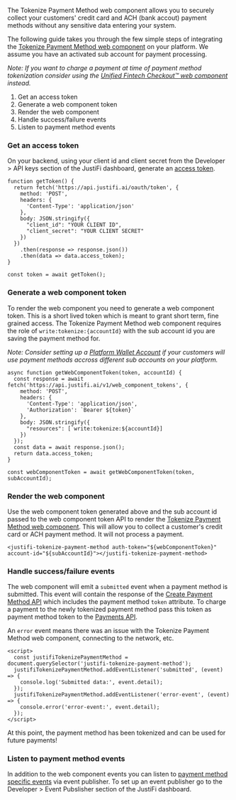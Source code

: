 The Tokenize Payment Method web component allows you to securely collect your customers' credit card and ACH (bank accout) payment methods without any sensitive data entering your system. 

The following guide takes you through the few simple steps of integrating the [Tokenize Payment Method web component](https://storybook.justifi.ai/?path=/docs/payment-facilitation-tokenize-payment-method--docs) on your platform. We assume you have an activated sub account for payment processing.

*Note: If you want to charge a payment at time of payment method tokenization consider using the [Unified Fintech Checkout™ web component](https://docs.justifi.tech/api-spec#tag/Checkout-via-Component) instead.*

1. Get an access token
2. Generate a web component token
3. Render the web component
4. Handle success/failure events
5. Listen to payment method events


### Get an access token
On your backend, using your client id and client secret from the Developer > API keys section of the JustiFi dashboard, generate an [access token](https://docs.justifi.tech/api-spec#tag/API-Credentials/operation/CreateAccessToken).

```
function getToken() {
  return fetch('https://api.justifi.ai/oauth/token', {
    method: 'POST',
    headers: {
      'Content-Type': 'application/json'
    },
    body: JSON.stringify({
      "client_id": "YOUR CLIENT ID",
      "client_secret": "YOUR CLIENT SECRET"
    })
  })
    .then(response => response.json())
    .then(data => data.access_token);
}

const token = await getToken();
```

### Generate a web component token
To render the web component you need to generate a web component token. This is a short lived token which is meant to grant short term, fine grained access. The Tokenize Payment Method web component requires the role of `write:tokenize:{accountId}` with the sub account id you are saving the payment method for. 

*Note: Consider setting up a [Platform Wallet Account](https://docs.justifi.tech/api-spec#tag/Platform-Wallet-Accounts) if your customers will use payment methods accross different sub accounts on your platform.*
```
async function getWebComponentToken(token, accountId) {
  const response = await fetch('https://api.justifi.ai/v1/web_component_tokens', {
    method: 'POST',
    headers: {
      'Content-Type': 'application/json',
      'Authorization': `Bearer ${token}`
    },
    body: JSON.stringify({
      "resources": [`write:tokenize:${accountId}]
    })
  });
  const data = await response.json();
  return data.access_token;
}

const webComponentToken = await getWebComponentToken(token, subAccountId);
```

### Render the web component
Use the web component token generated above and the sub account id passed to the web component token API to render the [Tokenize Payment Method web component](https://storybook.justifi.ai/?path=/docs/payment-facilitation-tokenize-payment-method--docs). This will allow you to collect a customer's credit card or ACH payment method. It will not process a payment.

```
<justifi-tokenize-payment-method auth-token="${webComponentToken}" account-id="${subAccountId}"></justifi-tokenize-payment-method>
```

### Handle success/failure events
The web component will emit a `submitted` event when a payment method is submitted. This event will contain the response of the [Create Payment Method API](https://docs.justifi.tech/api-spec#tag/Payment-Methods/operation/CreatePaymentMethod) which includes the payment method `token` attribute.
To charge a payment to the newly tokenized payment method pass this token as payment method token to the [Payments API](https://docs.justifi.tech/api-spec#tag/Payments/operation/CreatePayment). 

An `error` event means there was an issue with the Tokenize Payment Method web component, connecting to the network, etc.

```
<script>
  const justifiTokenizePaymentMethod = document.querySelector('justifi-tokenize-payment-method');
  justifiTokenizePaymentMethod.addEventListener('submitted', (event) => {
    console.log('Submitted data:', event.detail);
  });
  justifiTokenizePaymentMethod.addEventListener('error-event', (event) => {
    console.error('error-event:', event.detail);
  });
</script>
```

At this point, the payment method has been tokenized and can be used for future payments!

### Listen to payment method events
In addition to the web component events you can listen to [payment method specific events](https://docs.justifi.tech/api-spec#tag/Events) via event publisher. To set up an event publisher go to the Developer > Event Pubslisher section of the JustiFi dashboard. 